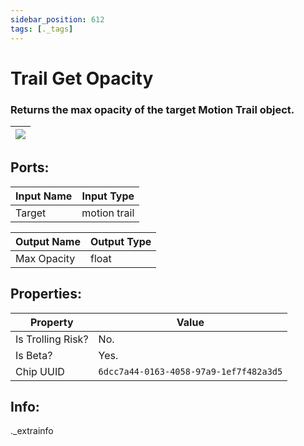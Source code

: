 ```yaml
---
sidebar_position: 612
tags: [._tags]
---
```


# Trail Get Opacity


### Returns the max opacity of the target Motion Trail object.

| ![](https://images-ext-2.discordapp.net/external/MPmIaQzlEPmgGWlgi-WxBBXt0Bjv_zWPkg1y1f_sy3s/https/www.recroomcircuits.com/image/circuit/absolute-value?width=206&height=108) |
|-----|

## Ports:

| Input Name | Input Type |
|-----------|-----------|
| Target | motion trail |

| Output Name | Output Type |
|-----------|-----------|
| Max Opacity | float |

## Properties:

| Property  | Value |
|-------------------|-----------|
| Is Trolling Risk? | No. |
| Is Beta? | Yes. |
| Chip UUID | `6dcc7a44-0163-4058-97a9-1ef7f482a3d5` |

## Info:
._extrainfo